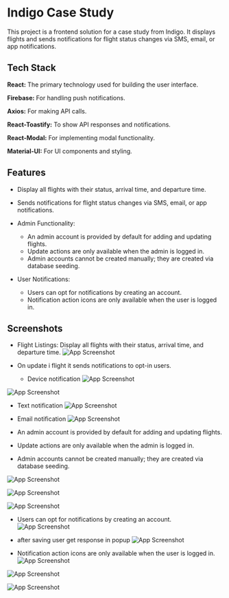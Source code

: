 
# Indigo Case Study 

This project is a frontend solution for a case study from Indigo. It displays flights and sends notifications for flight status changes via SMS, email, or app notifications.


## Tech Stack
**React:** The primary technology used for building the user interface.

**Firebase:** For handling push notifications.

**Axios:** For making API calls.

**React-Toastify:** To show API responses and notifications.

**React-Modal:** For implementing modal functionality.

**Material-UI:** For UI components and styling.

## Features

- Display all flights with their status, arrival time, and departure time.

- Sends notifications for flight status changes via SMS, email, or app notifications.

- Admin Functionality:
  - An admin account is provided by default for adding and updating flights.
  - Update actions are only available when the admin is logged in.
  - Admin accounts cannot be created manually; they are created via database seeding.

- User Notifications:
  - Users can opt for notifications by creating an account.
  - Notification action icons are only available when the user is logged in.

## Screenshots

- Flight Listings: Display all flights with their status, arrival time, and departure time.
![App Screenshot](https://github.com/user-attachments/assets/7ee90af6-f084-4400-9aec-f7c84a546b03)

- On update i flight it sends notifications to opt-in users.
  - Device notification
![App Screenshot](https://github.com/user-attachments/assets/276a24b7-5d5a-4139-809d-6b685d483b61)

![App Screenshot](https://github.com/user-attachments/assets/acdaa54a-3811-40c3-9333-163c0e02ebb6)

  - Text notification
![App Screenshot](https://github.com/user-attachments/assets/7ee90af6-f084-4400-9aec-f7c84a546b03)

  - Email notification
![App Screenshot](https://github.com/user-attachments/assets/05a70509-3171-4648-b166-af1516f171fa)



- An admin account is provided by default for adding and updating flights.
- Update actions are only available when the admin is logged in.
- Admin accounts cannot be created manually; they are created via database seeding.

![App Screenshot](https://github.com/user-attachments/assets/35ab402f-0f4b-42fd-9093-71b6e3df74f0)

![App Screenshot](https://github.com/user-attachments/assets/7488096d-018c-45d0-8fca-a58ea0ccace7)

![App Screenshot](https://github.com/user-attachments/assets/acf99a49-615e-4f0a-ad34-b61c909fd799)


- Users can opt for notifications by creating an account.
![App Screenshot](https://github.com/user-attachments/assets/5451f573-ba12-42eb-b527-09bad63d4281)

- after saving user get response in popup
![App Screenshot](https://github.com/user-attachments/assets/ce932900-2a06-4e3f-83b0-84defd3bfcb3)

- Notification action icons are only available when the user is logged in.
![App Screenshot](https://github.com/user-attachments/assets/3725125b-0898-4251-bb5a-54e8232ac415)

![App Screenshot](https://github.com/user-attachments/assets/4d0ab93d-b6d6-4187-9789-881bb400613d)

![App Screenshot](https://github.com/user-attachments/assets/10e166f3-82aa-42af-b03e-86ab2690231a)






